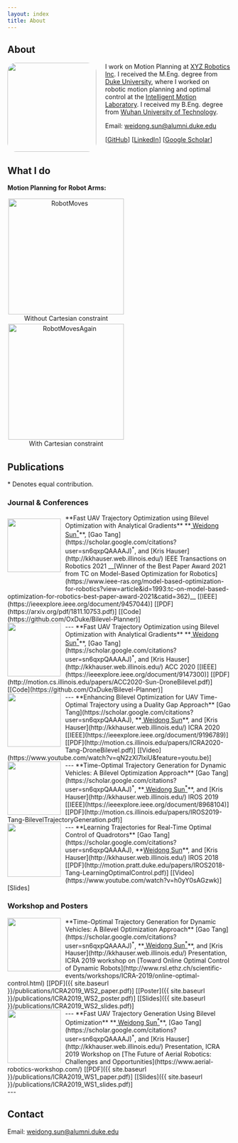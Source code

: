 ```yaml
---
layout: index
title: About
---
```


## About

<img align="left" src="{{ site.baseurl }}/images/me3.jpeg" style="float:left;height:200px;width:200px;border-radius: 10%;margin-right: 20px">

I work on Motion Planning at [XYZ Robotics Inc](https://www.xyzrobotics.ai/). I received the M.Eng. degree from [Duke University](https://www.duke.edu/), where I worked on robotic motion planning and optimal control at the [Intelligent Motion Laboratory](http://motion.pratt.duke.edu/). 
I received my B.Eng. degree from [Wuhan University of Technology](http://english.whut.edu.cn/).

Email: [weidong.sun@alumni.duke.edu](mailto:weidong.sun@alumni.duke.edu)

[[GitHub](https://github.com/oxduke)]
[[LinkedIn](https://www.linkedin.com/in/weidong-sun-953264129/)]
[[Google Scholar](https://scholar.google.com/citations?user=yYTIc8UAAAAJ&hl=en)]

<div style="clear:both;"></div>

## What I do
**Motion Planning for Robot Arms:**  
<!-- <br> -->
<!-- <img align="left" src="{{ site.baseurl }}/images/wopt.gif" style="float:left;height:300px;width:auto;margin-left:50px; margin-right:auto;">
<img align="left" src="{{ site.baseurl }}/images/wopt_cart.gif" style="float:left;height:300px;width:auto;margin-left:50px; margin-right:auto;"> -->

<div style="display:table; clear:both; margin:0 auto;">
  <div style="float:left; padding:2px; text-align:center;">
    <img src="{{ site.baseurl }}/images/wopt.gif" alt="RobotMoves" style="height:260px; width:auto">
    <p style="margin:0 0;">Without Cartesian constraint</p>
  </div>
  <div style="float:left; padding:2px; text-align:center;">
    <img src="{{ site.baseurl }}/images/wopt_cart.gif" alt="RobotMovesAgain" style="height:260px; width:auto">
    <p style="margin:0 0;">With Cartesian constraint</p>
  </div>
</div>


<div style="clear:both;"></div>


## Publications 

\* Denotes equal contribution.

### Journal & Conferences

<img align="left" src="{{ site.baseurl }}/images/tro2021.png" style="float:left;height:120px;width:120px;margin-right:10px;margin-bottom:30px;margin-top:10px">
 **Fast UAV Trajectory Optimization using Bilevel Optimization with Analytical Gradients**  
 **<u> Weidong Sun<sup>*</sup></u>**, [Gao Tang](https://scholar.google.com/citations?user=sn6qxpQAAAAJ)<sup>*</sup>, and [Kris Hauser](http://kkhauser.web.illinois.edu/)  
 IEEE Transactions on Robotics 2021  
__[Winner of the Best Paper Award 2021 from  
TC on Model-Based Optimization for Robotics](https://www.ieee-ras.org/model-based-optimization-for-robotics?view=article&id=1993:tc-on-model-based-optimization-for-robotics-best-paper-award-2021&catid=362)__  
 [[IEEE](https://ieeexplore.ieee.org/document/9457044)]
 [[PDF](https://arxiv.org/pdf/1811.10753.pdf)]
 [[Code](https://github.com/OxDuke/Bilevel-Planner)]
<!--  [Video]
 [Slides] -->
<div style="clear:both;"></div>
---

<img align="left" src="{{ site.baseurl }}/images/acc2020.png" style="float:left;height:120px;width:120px;margin-right: 10px">
 **Fast UAV Trajectory Optimization using Bilevel Optimization with Analytical Gradients**  
 **<u> Weidong Sun<sup>*</sup></u>**, [Gao Tang](https://scholar.google.com/citations?user=sn6qxpQAAAAJ)<sup>*</sup>, and [Kris Hauser](http://kkhauser.web.illinois.edu/)  
 ACC 2020  
 [[IEEE](https://ieeexplore.ieee.org/document/9147300)]
 [[PDF](http://motion.cs.illinois.edu/papers/ACC2020-Sun-DroneBilevel.pdf)]
 [[Code](https://github.com/OxDuke/Bilevel-Planner)]
<div style="clear:both;"></div>
---

<img align="left" src="{{ site.baseurl }}/images/icra20.png" style="float:left;height:120px;width:120px;margin-right: 10px">
 **Enhancing Bilevel Optimization for UAV Time-Optimal Trajectory using a Duality Gap Approach**  
 [Gao Tang](https://scholar.google.com/citations?user=sn6qxpQAAAAJ), **<u> Weidong Sun</u>**, and [Kris Hauser](http://kkhauser.web.illinois.edu/)  
 ICRA 2020  
 [[IEEE](https://ieeexplore.ieee.org/document/9196789)]
 [[PDF](http://motion.cs.illinois.edu/papers/ICRA2020-Tang-DroneBilevel.pdf)]
 [[Video](https://www.youtube.com/watch?v=qN2zXl7lxiU&feature=youtu.be)]
 <!-- [Code] [Slides] -->
<div style="clear:both;"></div>
---

<img align="left" src="{{ site.baseurl }}/images/iros19.png" style="float:left;height:120px;width:120px;margin-right: 10px">
 **Time-Optimal Trajectory Generation for Dynamic Vehicles: A Bilevel Optimization Approach**  
 [Gao Tang](https://scholar.google.com/citations?user=sn6qxpQAAAAJ)<sup>*</sup>, **<u> Weidong Sun<sup>*</sup></u>**, and [Kris Hauser](http://kkhauser.web.illinois.edu/)  
 IROS 2019  
 [[IEEE](https://ieeexplore.ieee.org/document/8968104)]
 [[PDF](http://motion.cs.illinois.edu/papers/IROS2019-Tang-BilevelTrajectoryGeneration.pdf)]
<div style="clear:both;"></div>
---

<img align="left" src="{{ site.baseurl }}/images/iros18.png" style="float:left;height:120px;width:120px;margin-right: 10px">
 **Learning Trajectories for Real-Time Optimal Control of Quadrotors**  
 [Gao Tang](https://scholar.google.com/citations?user=sn6qxpQAAAAJ), **<u>Weidong Sun</u>**, and [Kris Hauser](http://kkhauser.web.illinois.edu/)  
 IROS 2018  
 [[PDF](http://motion.pratt.duke.edu/papers/IROS2018-Tang-LearningOptimalControl.pdf)]
 [[Video](https://www.youtube.com/watch?v=h0yY0sAGzwk)]
 [Slides]


<div style="clear:both;"></div>

### Workshop and Posters
<img align="left" src="{{ site.baseurl }}/images/iros19.png" style="float:left;height:120px;width:120px;margin-right:10px;margin-bottom:10px">
 **Time-Optimal Trajectory Generation for Dynamic Vehicles: A Bilevel Optimization Approach**  
 [Gao Tang](https://scholar.google.com/citations?user=sn6qxpQAAAAJ)<sup>*</sup>, **<u> Weidong Sun<sup>*</sup></u>**, and [Kris Hauser](http://kkhauser.web.illinois.edu/)  
 Presentation, ICRA 2019 workshop on  
 [Toward Online Optimal Control of Dynamic Robots](http://www.rsl.ethz.ch/scientific-events/workshops/ICRA-2019/online-optimal-control.html)  
 [[PDF]({{ site.baseurl }}/publications/ICRA2019_WS2_paper.pdf)]
 [[Poster]({{ site.baseurl }}/publications/ICRA2019_WS2_poster.pdf)]
 [[Slides]({{ site.baseurl }}/publications/ICRA2019_WS2_slides.pdf)]
 <!--[[Powerpoint]]({{ site.baseurl }}/publications/2019_ICRA_WS2_slides.pptx)-->
<div style="clear:both;"></div>
---

<img align="left" src="{{ site.baseurl }}/images/icra19-ws1.png" style="float:left;height:120px;width:120px;margin-right: 10px">
 **Fast UAV Trajectory Generation Using Bilevel Optimization**  
 **<u> Weidong Sun<sup>*</sup></u>**, [Gao Tang](https://scholar.google.com/citations?user=sn6qxpQAAAAJ)<sup>*</sup>, and [Kris Hauser](http://kkhauser.web.illinois.edu/)  
 Presentation, ICRA 2019 Workshop on  
 [The Future of Aerial Robotics: Challenges and Opportunities](https://www.aerial-robotics-workshop.com/)  
 [[PDF]({{ site.baseurl }}/publications/ICRA2019_WS1_paper.pdf)]
 [[Slides]({{ site.baseurl }}/publications/ICRA2019_WS1_slides.pdf)]
 <!--[[Powerpoint]]({{ site.baseurl }}/publications/2019_ICRA_WS1_slides.pptx)-->
<div style="clear:both;"></div>
---


## Contact

Email: [weidong.sun@alumni.duke.edu](mailto:weidong.sun@alumni.duke.edu)
